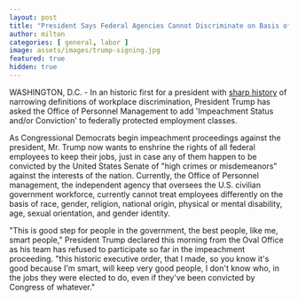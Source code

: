 ```yaml
---
layout: post
title: "President Says Federal Agencies Cannot Discriminate on Basis of Impeachment Status"
author: milton
categories: [ general, labor ]
image: assets/images/trump-signing.jpg
featured: true
hidden: true
---
```


WASHINGTON, D.C. - In an historic first for a president with [sharp history](https://www.huffpost.com/entry/trump-administration-supreme-court-transgender-workers_n_5d57254be4b056fafd0be1aa) of narrowing definitions of workplace discrimination, President Trump has asked the Office of Personnel Management to add 'Impeachment Status and/or Conviction' to federally protected employment classes.

As Congressional Democrats begin impeachment proceedings against the president, Mr. Trump now wants to enshrine the rights of all federal employees to keep their jobs, just in case any of them happen to be convicted by the United States Senate of "high crimes or misdemeanors" against the interests of the nation. Currently, the Office of Personnel management, the independent agency that oversees the U.S. civilian government workforce, currently cannot treat employees differently on the basis of race, gender, religion, national origin, physical or mental disability, age, sexual orientation, and gender identity.

"This is good step for people in the government, the best people, like me, smart people," President Trump declared this morning from the Oval Office as his team has refused to participate so far in the impeachment proceeding. "this historic executive order, that I made, so you know it's good because I'm smart, will keep very good people, I don't know who, in the jobs they were elected to do, even if they've been convicted by Congress of whatever."